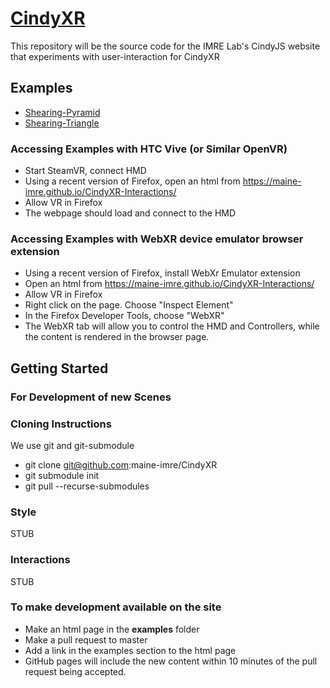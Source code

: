 # [CindyXR](https://maine-imre.github.io/CindyXR-Interactions/)
This repository will be the source code for the IMRE Lab's CindyJS website that experiments with user-interaction for CindyXR

## Examples
<!--* [LatticeLand](https://maine-imre.github.io/CindyXR-Interactions/examples/LatticeLand.html)-->
* [Shearing-Pyramid](https://maine-imre.github.io/CindyXR-Interactions/examples/Shearing_Pyramid.html)
* [Shearing-Triangle](https://maine-imre.github.io/CindyXR-Interactions/examples/Shearing_Triangle.html)
<!--:* [Sphere Cross Section](https://maine-imre.github.io/CindyXR-Interactions/examples/SphereCrossSection.html)-->

### Accessing Examples with HTC Vive (or Similar OpenVR)
* Start SteamVR, connect HMD
* Using a recent version of Firefox, open an html from https://maine-imre.github.io/CindyXR-Interactions/
* Allow VR in Firefox
* The webpage should load and connect to the HMD


### Accessing Examples with WebXR device emulator browser extension
 * Using a recent version of Firefox, install WebXr Emulator extension
 * Open an html from https://maine-imre.github.io/CindyXR-Interactions/
 * Allow VR in Firefox
 * Right click on the page.  Choose "Inspect Element"
 * In the Firefox Developer Tools, choose "WebXR"
 * The WebXR tab will allow you to control the HMD and Controllers, while the content is rendered in the browser page.

## Getting Started
### For Development of new Scenes

### Cloning Instructions
We use git and git-submodule

* git clone git@github.com:maine-imre/CindyXR
* git submodule init
* git pull --recurse-submodules

### Style

STUB

### Interactions

STUB

### To make development available on the site
- Make an html page in the **examples** folder
- Make a pull request to master
- Add a link in the examples section to the html page
- GitHub pages will include the new content within 10 minutes of the pull request being accepted.




